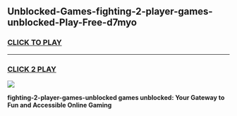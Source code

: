
## Unblocked-Games-fighting-2-player-games-unblocked-Play-Free-d7myo
<h3>
<a href="https://premium76.site?title=fighting-2-player-games-unblocked&ref=23A">CLICK TO PLAY</a></h3>
<hr>

<h3>
<a href="https://premium76.site?title=fighting-2-player-games-unblocked&ref=23A">CLICK 2 PLAY</a>
  
</h3>

<a href="https://premium76.site?title=fighting-2-player-games-unblocked&ref=23A"><img src="https://clearcache.store/games.png"></a>


**fighting-2-player-games-unblocked games unblocked: Your Gateway to Fun and Accessible Online Gaming**
